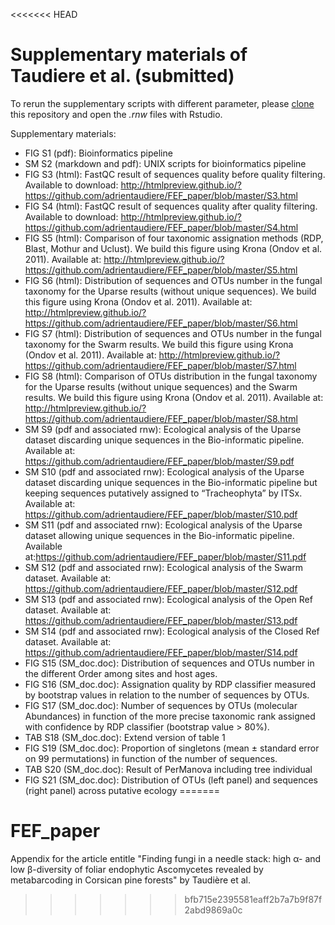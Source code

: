 <<<<<<< HEAD
# Supplementary materials of Taudiere et al. (submitted)

To rerun the supplementary scripts with different parameter, please [clone](https://help.github.com/articles/cloning-a-repository/) this repository and open the *.rnw* files with Rstudio.

Supplementary materials:
* FIG S1 (pdf): Bioinformatics pipeline
* SM S2 (markdown and pdf): UNIX scripts for bioinformatics pipeline
* FIG S3 (html): FastQC result of sequences quality before quality filtering.  Available to download: http://htmlpreview.github.io/?https://github.com/adrientaudiere/FEF_paper/blob/master/S3.html
* FIG S4 (html): FastQC result of sequences quality after quality filtering. Available to download: http://htmlpreview.github.io/?https://github.com/adrientaudiere/FEF_paper/blob/master/S4.html
* FIG S5 (html): Comparison of four taxonomic assignation methods (RDP, Blast, Mothur and Uclust). We build this figure using Krona (Ondov et al. 2011). Available at: http://htmlpreview.github.io/?https://github.com/adrientaudiere/FEF_paper/blob/master/S5.html
* FIG S6 (html): Distribution of sequences and OTUs number in the fungal taxonomy for the Uparse results (without unique sequences). We build this figure using Krona (Ondov et al. 2011). Available at: http://htmlpreview.github.io/?https://github.com/adrientaudiere/FEF_paper/blob/master/S6.html
* FIG S7 (html): Distribution of sequences and OTUs number in the fungal taxonomy for the Swarm results. We build this figure using Krona (Ondov et al. 2011). Available at: http://htmlpreview.github.io/?https://github.com/adrientaudiere/FEF_paper/blob/master/S7.html
* FIG S8 (html): Comparison of OTUs distribution in the fungal taxonomy for the Uparse results (without unique sequences) and the Swarm results. We build this figure using Krona (Ondov et al. 2011). Available at: http://htmlpreview.github.io/?https://github.com/adrientaudiere/FEF_paper/blob/master/S8.html
* SM S9 (pdf and associated rnw): Ecological analysis of the Uparse dataset discarding unique sequences in the Bio-informatic pipeline. Available at: https://github.com/adrientaudiere/FEF_paper/blob/master/S9.pdf
* SM S10 (pdf and associated rnw): Ecological analysis of the Uparse dataset discarding unique sequences in the Bio-informatic pipeline but keeping sequences putatively assigned to “Tracheophyta” by ITSx. Available at: https://github.com/adrientaudiere/FEF_paper/blob/master/S10.pdf
* SM S11 (pdf and associated rnw): Ecological analysis of the Uparse dataset allowing unique sequences in the Bio-informatic pipeline. Available at:https://github.com/adrientaudiere/FEF_paper/blob/master/S11.pdf
* SM S12 (pdf and associated rnw): Ecological analysis of the Swarm dataset. Available at: https://github.com/adrientaudiere/FEF_paper/blob/master/S12.pdf
* SM S13 (pdf and associated rnw): Ecological analysis of the Open Ref dataset. Available at: https://github.com/adrientaudiere/FEF_paper/blob/master/S13.pdf
* SM S14 (pdf and associated rnw): Ecological analysis of the Closed Ref dataset. Available at: https://github.com/adrientaudiere/FEF_paper/blob/master/S14.pdf
* FIG S15 (SM_doc.doc): Distribution of sequences and OTUs number in the different Order among sites and host ages.
* FIG S16 (SM_doc.doc): Assignation quality by RDP classifier measured by bootstrap values in relation to the number of sequences by OTUs. 
* FIG S17 (SM_doc.doc): Number of sequences by OTUs (molecular Abundances) in function of the more precise taxonomic rank assigned with confidence by RDP classifier (bootstrap value > 80%).
* TAB S18 (SM_doc.doc): Extend version of table 1
* FIG S19 (SM_doc.doc): Proportion of singletons (mean ± standard error on 99 permutations) in function of the number of sequences.
* TAB S20 (SM_doc.doc): Result of PerManova including tree individual
* FIG S21 (SM_doc.doc): Distribution of OTUs (left panel) and sequences (right panel) across putative ecology
=======
# FEF_paper
Appendix for the article entitle "Finding fungi in a needle stack: high α- and low β-diversity of foliar endophytic Ascomycetes revealed by metabarcoding in Corsican pine forests" by Taudière et al.
>>>>>>> bfb715e2395581eaff2b7a7b9f87f2abd9869a0c
